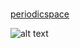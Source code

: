 # 
[periodicspace]([https://www.google.com](https://www.periodicspace.com/))

![alt text](https://parencode.github.io/periodicspace/images/universoMini_logo3-1024x1024.png)
